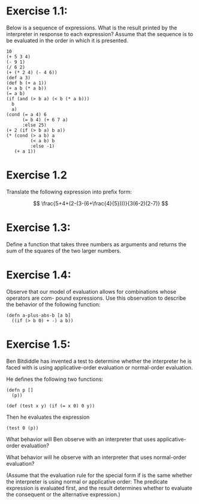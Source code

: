 # Exercise 1.1:

Below is a sequence of expressions. What is the result printed by the
interpreter in response to each expression? Assume that the sequence
is to be evaluated in the order in which it is presented.

```
10
(+ 5 3 4)
(- 9 1)
(/ 6 2)
(+ (* 2 4) (- 4 6))
(def a 3)
(def b (+ a 1))
(+ a b (* a b))
(= a b)
(if (and (> b a) (< b (* a b)))
  b
  a)
(cond (= a 4) 6
      (= b 4) (+ 6 7 a)
      :else 25)
(+ 2 (if (> b a) b a))
(* (cond (> a b) a
         (< a b) b
         :else -1)
   (+ a 1))
```

# Exercise 1.2
Translate the following expression into
prefix form:

$$ \frac{5+4+(2-(3-(6+\frac{4}{5})))}{3(6-2)(2-7)} $$


# Exercise 1.3:
Define a function that takes three
numbers as arguments and returns the sum of the
squares of the two larger numbers.

# Exercise 1.4:

Observe that our model of evaluation
allows for combinations whose operators are com-
pound expressions. Use this observation to describe
the behavior of the following function:

```
(defn a-plus-abs-b [a b]
  ((if (> b 0) + -) a b))
```

# Exercise 1.5:

Ben Bitdiddle has invented a test to determine whether the interpreter he is
faced with is using applicative-order evaluation or normal-order
evaluation.

He defines the following two functions:

```
(defn p []
  (p))
```

```
(def (test x y) (if (= x 0) 0 y))
```
Then he evaluates the expression

```
(test 0 (p))
```

What behavior will Ben observe with an interpreter
that uses applicative-order evaluation?

What behavior will he observe with an interpreter that uses normal-order
evaluation?

(Assume that the evaluation rule for the special form if is the same whether the
interpreter is using normal or applicative order: The predicate expression is
evaluated first, and the result determines whether to evaluate the consequent or
the alternative expression.)
